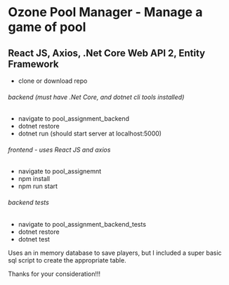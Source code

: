 # Ozone Pool Manager - Manage a game of pool
## React JS, Axios, .Net Core Web API 2, Entity Framework

- clone or download repo

###### backend (must have .Net Core, and dotnet cli tools installed)
- navigate to pool_assignment_backend
- dotnet restore
- dotnet run (should start server at localhost:5000)

###### frontend - uses React JS and axios
- navigate to pool_assignemnt
- npm install
- npm run start

###### backend tests
- navigate to pool_assignment_backend_tests
- dotnet restore
- dotnet test

Uses an in memory database to save players, but I included a super basic sql script to create the appropriate table.

Thanks for your consideration!!!
